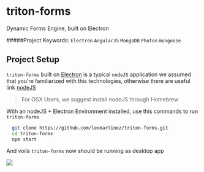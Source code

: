 # triton-forms
Dynamic Forms Engine, built on Electron

#####Project Keywords: `Electron` `AngularJS` `MongoDB` `Photon` `mongoose`

## Project Setup

`triton-forms` built on [Electron](https://github.com/electron/electron) is a typical `nodeJS` application we assumed that you're familiarized with this technologies, otherwise there are useful link [nodeJS](https://nodejs.org/en/)

> For OSX Users, we suggest install nodeJS through Homebrew

With an nodeJS + Electron Environment installed, use this commands to run `triton-forms`

  ```bash
    git clone https://github.com/lexmartinez/triton-forms.git
    cd triton-forms
    npm start
  ```
And voil&#224; `triton-forms` now should be running as desktop app

![](https://raw.githubusercontent.com/lexmartinez/triton-forms/master/assets/img/capture1.png)
